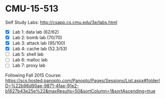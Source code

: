 # CMU-15-513

Self Study Labs: http://csapp.cs.cmu.edu/3e/labs.html

- [x] Lab 1: data lab (62/62)
- [x] Lab 2: bomb lab (70/70)
- [x] Lab 3: attack lab (95/100)
- [x] Lab 4: cache lab (52.3/53)
- [ ] Lab 5: shell lab
- [ ] Lab 6: malloc lab
- [ ] Lab 7: proxy lab

Following Fall 2015 Course: https://scs.hosted.panopto.com/Panopto/Pages/Sessions/List.aspx#folderID=%22b96d90ae-9871-4fae-91e2-b1627b43e25e%22&maxResults=50&sortColumn=1&sortAscending=true
